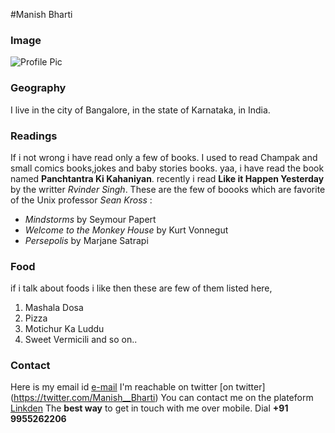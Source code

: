 #Manish Bharti

### Image
 ![Profile Pic](https://photos.google.com/share/AF1QipOZwwM0FelmJA2mKsoPi_8nKBmsJuPLsPEqZf--RTwmi5fS-a9QgxdSfzACCUfLew?key=WU1XVWRtRUpkazZtX1RTejJveWlDU0I2VUxGSHdB)

### Geography

I live in the city of Bangalore, in the state of Karnataka, in India.

### Readings

If i not wrong i have read only a few of books. 
I used to read Champak and small comics books,jokes and baby stories books.
yaa, i have read the book named **Panchtantra Ki Kahaniyan**.
recently i read **Like it Happen Yesterday** by the writter *Rvinder Singh*.
These are the few of boooks which are favorite of the Unix professor *Sean Kross* :

- *Mindstorms* by Seymour Papert
- *Welcome to the Monkey House* by Kurt Vonnegut
- *Persepolis* by Marjane Satrapi

### Food
if i talk about foods i like then these are few of them listed here,
1. Mashala Dosa
2. Pizza
3. Motichur Ka Luddu
4. Sweet Vermicili and so on..

### Contact

 Here is my email id [e-mail](mbharti321@gmail.com)
 I'm reachable on twitter [on twitter] (https://twitter.com/Manish__Bharti)
 You can contact me on the plateform [Linkden](https://www.linkedin.com/in/manish-bharti)
 The **best way** to get in touch with me over mobile. 
	Dial **+91 9955262206**



